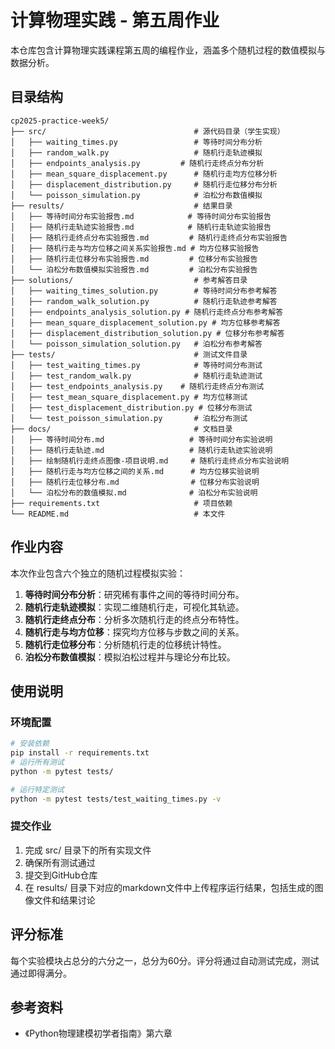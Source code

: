 # 计算物理实践 - 第五周作业

本仓库包含计算物理实践课程第五周的编程作业，涵盖多个随机过程的数值模拟与数据分析。

## 目录结构
```
cp2025-practice-week5/
├── src/                                 # 源代码目录（学生实现）
│   ├── waiting_times.py                 # 等待时间分布分析
│   ├── random_walk.py                   # 随机行走轨迹模拟
│   ├── endpoints_analysis.py         # 随机行走终点分布分析
│   ├── mean_square_displacement.py      # 随机行走均方位移分析
│   ├── displacement_distribution.py     # 随机行走位移分布分析
│   └── poisson_simulation.py            # 泊松分布数值模拟
├── results/                             # 结果目录
│   ├── 等待时间分布实验报告.md            # 等待时间分布实验报告
│   ├── 随机行走轨迹实验报告.md            # 随机行走轨迹实验报告
│   ├── 随机行走终点分布实验报告.md         # 随机行走终点分布实验报告
│   ├── 随机行走与均方位移之间关系实验报告.md # 均方位移实验报告
│   ├── 随机行走位移分布实验报告.md         # 位移分布实验报告
│   └── 泊松分布数值模拟实验报告.md         # 泊松分布实验报告
├── solutions/                           # 参考解答目录
│   ├── waiting_times_solution.py        # 等待时间分布参考解答
│   ├── random_walk_solution.py          # 随机行走轨迹参考解答
│   ├── endpoints_analysis_solution.py # 随机行走终点分布参考解答
│   ├── mean_square_displacement_solution.py # 均方位移参考解答
│   ├── displacement_distribution_solution.py # 位移分布参考解答
│   └── poisson_simulation_solution.py   # 泊松分布参考解答
├── tests/                               # 测试文件目录
│   ├── test_waiting_times.py            # 等待时间分布测试
│   ├── test_random_walk.py              # 随机行走轨迹测试
│   ├── test_endpoints_analysis.py    # 随机行走终点分布测试
│   ├── test_mean_square_displacement.py # 均方位移测试
│   ├── test_displacement_distribution.py # 位移分布测试
│   └── test_poisson_simulation.py       # 泊松分布测试
├── docs/                                # 文档目录
│   ├── 等待时间分布.md                   # 等待时间分布实验说明
│   ├── 随机行走轨迹.md                   # 随机行走轨迹实验说明
│   ├── 绘制随机行走终点图像-项目说明.md     # 随机行走终点分布实验说明
│   ├── 随机行走与均方位移之间的关系.md      # 均方位移实验说明
│   ├── 随机行走位移分布.md                # 位移分布实验说明
│   └── 泊松分布的数值模拟.md              # 泊松分布实验说明
├── requirements.txt                     # 项目依赖
└── README.md                            # 本文件
```

## 作业内容

本次作业包含六个独立的随机过程模拟实验：

1. **等待时间分布分析**：研究稀有事件之间的等待时间分布。
2. **随机行走轨迹模拟**：实现二维随机行走，可视化其轨迹。
3. **随机行走终点分布**：分析多次随机行走的终点分布特性。
4. **随机行走与均方位移**：探究均方位移与步数之间的关系。
5. **随机行走位移分布**：分析随机行走的位移统计特性。
6. **泊松分布数值模拟**：模拟泊松过程并与理论分布比较。

## 使用说明

### 环境配置
```bash
# 安装依赖
pip install -r requirements.txt
# 运行所有测试
python -m pytest tests/

# 运行特定测试
python -m pytest tests/test_waiting_times.py -v
```
### 提交作业
1. 完成 src/ 目录下的所有实现文件
2. 确保所有测试通过
3. 提交到GitHub仓库
4. 在 results/ 目录下对应的markdown文件中上传程序运行结果，包括生成的图像文件和结果讨论
## 评分标准
每个实验模块占总分的六分之一，总分为60分。评分将通过自动测试完成，测试通过即得满分。

## 参考资料
- 《Python物理建模初学者指南》第六章